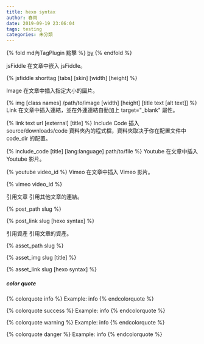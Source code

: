 ```yaml
---
title: hexo syntax 
author: 春雨
date: 2019-09-19 23:06:04
tags: testing
categories: 未分類
---
```



{% fold md內TagPlugin 點擊 %}
[by](https://blog.rmiao.top/hexo-fold-block/)
{% endfold %}

jsFiddle
在文章中嵌入 jsFiddle。

{% jsfiddle shorttag [tabs] [skin] [width] [height] %}

Image
在文章中插入指定大小的圖片。

{% img [class names] /path/to/image [width] [height] [title text [alt text]] %}
Link
在文章中插入連結，並在外連連結自動加上 target="_blank" 屬性。

{% link text url [external] [title] %}
Include Code
插入 source/downloads/code 資料夾內的程式檔，資料夾取决于你在配置文件中 code_dir 的配置。

{% include_code [title] [lang:language] path/to/file %}
Youtube
在文章中插入 Youtube 影片。

{% youtube video_id %}
Vimeo
在文章中插入 Vimeo 影片。

{% vimeo video_id %}

引用文章
引用其他文章的連結。

{% post_path slug %}

{% post_link slug [hexo syntax] %}

引用資產
引用文章的資產。

{% asset_path slug %}

{% asset_img slug [title] %}

{% asset_link slug [hexo syntax] %}

##### color quote

{% colorquote info %}
Example: info
{% endcolorquote %}

{% colorquote success %}
Example: info
{% endcolorquote %}

{% colorquote warning %}
Example: info
{% endcolorquote %}

{% colorquote danger %}
Example: info
{% endcolorquote %}